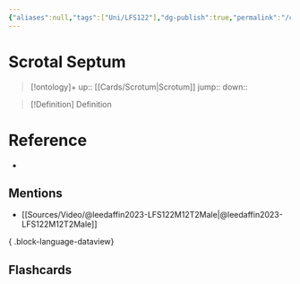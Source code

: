 ```yaml
---
{"aliases":null,"tags":["Uni/LFS122"],"dg-publish":true,"permalink":"/cards/scrotal-septum/","dgPassFrontmatter":true}
---
```


# Scrotal Septum

> [!ontology]+
> up:: [[Cards/Scrotum\|Scrotum]]
> jump:: 
> down:: 

> [!Definition] Definition
> 

# Reference
- 

## Mentions
- [[Sources/Video/@leedaffin2023-LFS122M12T2Male\|@leedaffin2023-LFS122M12T2Male]]

{ .block-language-dataview}

## Flashcards
